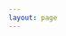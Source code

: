 ```yaml
---
layout: page
---
```

<script setup>
    if(!customElements.get('eox-map')) import("@eox/map");
    if(!customElements.get('eox-jsonform')) import("@eox/jsonform");
    import("@eox/map/dist/eox-map-advanced-layers-and-sources");
</script>
<style>

</style>

<eox-storytelling show-nav show-hero-scroll-indicator show-editor="open" class="full-width" markdown="## Start your journey here!"></eox-storytelling>
